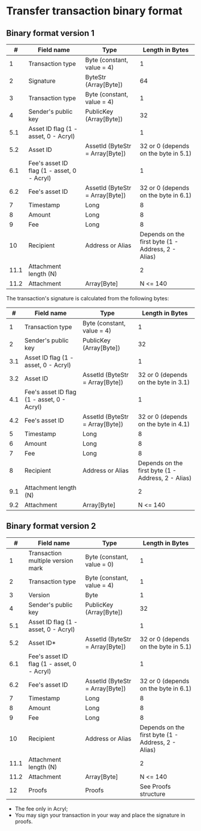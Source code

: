 # Transfer transaction binary format

## Binary format version 1

| \# | Field name | Type | Length in Bytes |
| --- | --- | --- | --- |
| 1 | Transaction type | Byte \(constant, value = 4\) | 1
| 2 | Signature | ByteStr \(Array[Byte]\) | 64
| 3 | Transaction type | Byte \(constant, value = 4\) | 1
| 4 | Sender's public key | PublicKey \(Array[Byte]\) | 32
| 5.1 | Asset ID flag \(1 - asset, 0 - Acryl\) |  | 1
| 5.2 | Asset ID | AssetId \(ByteStr = Array[Byte]\) | 32 or 0 \(depends on the byte in 5.1\)
| 6.1 | Fee's asset ID flag \(1 - asset, 0 - Acryl\) |  | 1
| 6.2 | Fee's asset ID | AssetId \(ByteStr = Array[Byte]\) | 32 or 0 \(depends on the byte in 6.1\)
| 7 | Timestamp | Long | 8
| 8 | Amount | Long | 8
| 9 | Fee | Long | 8
| 10 | Recipient | Address or Alias | Depends on the first byte \(1 - Address, 2 - Alias\)
| 11.1 | Attachment length \(N\) |  | 2
| 11.2 | Attachment | Array[Byte] | N <= 140

The transaction's signature is calculated from the following bytes:

| \# | Field name | Type | Length in Bytes |
| --- | --- | --- | --- |
| 1 | Transaction type | Byte \(constant, value = 4\) | 1
| 2 | Sender's public key | PublicKey \(Array[Byte]\) | 32
| 3.1 | Asset ID flag \(1 - asset, 0 - Acryl\) |  | 1
| 3.2 | Asset ID | AssetId \(ByteStr = Array[Byte]\) | 32 or 0 \(depends on the byte in 3.1\)
| 4.1 | Fee's asset ID flag \(1 - asset, 0 - Acryl\) |  | 1
| 4.2 | Fee's asset ID | AssetId \(ByteStr = Array[Byte]\) | 32 or 0 \(depends on the byte in 4.1\)
| 5 | Timestamp | Long | 8 |
| 6 | Amount | Long | 8 |
| 7 | Fee | Long | 8 |
| 8 | Recipient | Address or Alias | Depends on the first byte \(1 - Address, 2 - Alias\)
| 9.1 | Attachment length \(N\) |  | 2
| 9.2 | Attachment | Array[Byte] | N <= 140

## Binary format version 2

| \# | Field name | Type | Length in Bytes |
| --- | --- | --- | --- |
| 1 | Transaction multiple version mark | Byte \(constant, value = 0\) | 1
| 2 | Transaction type | Byte \(constant, value = 4\) | 1
| 3 | Version | Byte | 1
| 4 | Sender's public key | PublicKey \(Array[Byte]\) | 32
| 5.1 | Asset ID flag \(1 - asset, 0 - Acryl\) |  | 1
| 5.2 | Asset ID\* | AssetId \(ByteStr = Array[Byte]\) | 32 or 0 \(depends on the byte in 5.1\)
| 6.1 | Fee's asset ID flag \(1 - asset, 0 - Acryl\) |  | 1
| 6.2 | Fee's asset ID | AssetId \(ByteStr = Array[Byte]\) | 32 or 0 \(depends on the byte in 6.1\)
| 7 | Timestamp | Long | 8
| 8 | Amount | Long | 8
| 9 | Fee | Long | 8
| 10 | Recipient | Address or Alias | Depends on the first byte \(1 - Address, 2 - Alias\)
| 11.1 | Attachment length \(N\) |  | 2
| 11.2 | Attachment | Array[Byte] | N <= 140
| 12 | Proofs | Proofs | See Proofs structure

* The fee only in Acryl;
* You may sign your transaction in your way and place the signature in proofs.
